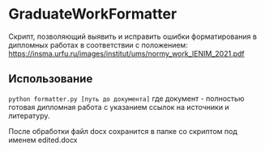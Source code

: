 # GraduateWorkFormatter

Скрипт, позволяющий выявить и исправить ошибки форматирования в дипломных работах в соответствии с положением: https://insma.urfu.ru/images/institut/ums/normy_work_IENIM_2021.pdf

## Использование

```python formatter.py [путь до документа]``` где документ - полностью готовая дипломная работа с указанием ссылок на источники и литературу.

После обработки файл docx сохранится в папке со скриптом под именем edited.docx

